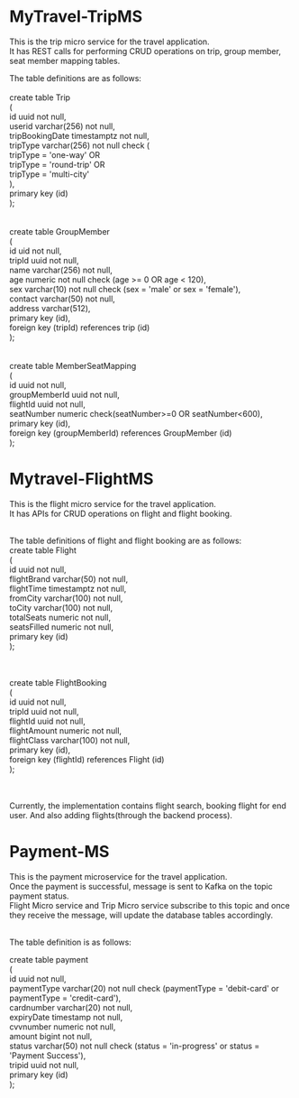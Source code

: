 # MyTravel-TripMS

This is the trip micro service for the travel application.<br>
It has REST calls for performing CRUD operations on trip, group member, seat member mapping tables.<br>

The table definitions are as follows:
<br><br>
create table Trip<br>
(<br>
	id uuid not null,<br>
	userid varchar(256) not null,<br>
	tripBookingDate timestamptz not null,<br>
	tripType varchar(256) not null check (<br>
		tripType = 'one-way' OR<br>
		tripType = 'round-trip' OR<br>
		tripType = 'multi-city'<br>
	),<br>
	primary key (id)<br>
);<br>
<br><br>
create table GroupMember<br>
(<br>
	id uid not null,<br>
	tripId uuid not null,<br>
	name varchar(256) not null,<br>
	age numeric not null check (age >= 0 OR age < 120),<br>
	sex varchar(10) not null check (sex = 'male' or sex = 'female'),<br>
	contact varchar(50) not null,<br>
	address varchar(512),<br>
	primary key (id),<br>
	foreign key (tripId) references trip (id)<br>
);<br>
<br><br>
create table MemberSeatMapping<br>
(<br>
	id uuid not null,<br>
	groupMemberId uuid not null,<br>
	flightId uuid not null,<br>
	seatNumber numeric check(seatNumber>=0 OR seatNumber<600),<br>
	primary key (id),<br>
	foreign key (groupMemberId) references GroupMember (id)<br>
);<br>


# Mytravel-FlightMS
This is the flight micro service for the travel application.<br> 
It has APIs for CRUD operations on flight and flight booking.<br><br>

The table definitions of flight and flight booking are as follows:<br>
create table Flight<br>
(<br>
	id uuid not null,<br>
	flightBrand varchar(50) not null,<br>
	flightTime timestamptz not null,<br>
	fromCity varchar(100) not null,<br>
	toCity varchar(100) not null,<br>
	totalSeats numeric not null,<br>
	seatsFilled numeric not null,<br>
	primary key (id)<br>
);<br>
<br><br>

create table FlightBooking<br>
(<br>
	id uuid not null,<br>
	tripId uuid not null,<br>
	flightId uuid not null,<br>
	flightAmount numeric not null,<br>
	flightClass varchar(100) not null,<br>
	primary key (id),<br>
	foreign key (flightId) references Flight (id)<br>
);<br>


<br><br>
Currently, the implementation contains flight search, booking flight for end user. And also adding flights(through the backend process).<br>

# Payment-MS
This is the payment microservice for the travel application.<br>
Once the payment is successful, message is sent to Kafka on the topic payment status.<br>
Flight Micro service and Trip Micro service subscribe to this topic and once they receive the message, will update the database tables accordingly.<br><br>

The table definition is as follows:<br>

create table payment<br>
(<br>
	id uuid not null,<br>
	paymentType varchar(20) not null check (paymentType = 'debit-card' or paymentType = 'credit-card'),<br>
	cardnumber varchar(20) not null,<br>
	expiryDate timestamp not null,<br>
	cvvnumber numeric not null,<br>
	amount bigint not null,<br>
	status varchar(50) not null check (status = 'in-progress' or status = 'Payment Success'),<br>
	tripid uuid not null,<br>
	primary key (id)<br>
);<br>
